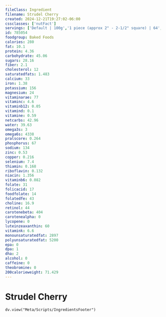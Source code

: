 ```yaml
---
fileClass: Ingredient
filename: Strudel Cherry
created: 2024-12-21T19:27:02-06:00
cssclasses: ['nutFact']
servings: ['Default | 100g','1 piece (approx 2" - 2-1/2" square) | 64','1 cubic inch | 9']
id: 785054
foodgroup: Baked Foods
calories: 280
fat: 10.1
protein: 4.36
carbohydrate: 45.06
sugars: 28.16
fiber: 2.1
cholesterol: 12
saturatedfats: 1.483
calcium: 33
iron: 1.38
potassium: 156
magnesium: 24
vitaminarae: 77
vitaminc: 4.6
vitaminb12: 0.05
vitamind: 0.1
vitamine: 0.59
netcarbs: 42.96
water: 39.63
omega3s: 3
omega6s: 4338
pralscore: 0.264
phosphorus: 67
sodium: 134
zinc: 0.53
copper: 0.216
selenium: 7.4
thiamin: 0.168
riboflavin: 0.132
niacin: 1.356
vitaminb6: 0.082
folate: 31
folicacid: 17
foodfolate: 14
folatedfe: 43
choline: 16.9
retinol: 44
carotenebeta: 404
carotenealpha: 0
lycopene: 0
luteinzeaxanthin: 60
vitamink: 6.6
monounsaturatedfat: 2897
polyunsaturatedfat: 5200
epa: 0
dpa: 1
dha: 2
alcohol: 0
caffeine: 0
theobromine: 0
200calorieweight: 71.429
---
```


# Strudel Cherry

```dataviewjs
dv.view("Meta/Scripts/IngredientsFooter")
```